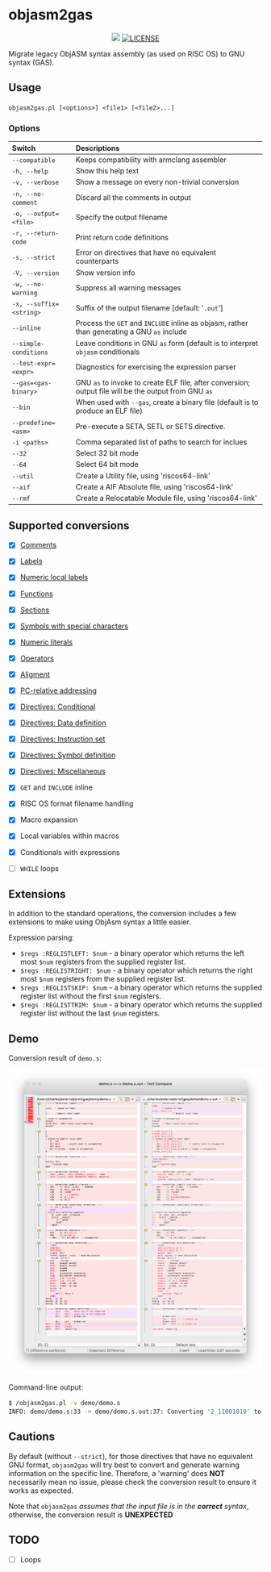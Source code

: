 # objasm2gas

<div align="center">
<p>
      <a href="https://github.com/gerph/objasm2gas"><img src="https://img.shields.io/badge/objasm2gas-v1.4-brightgreen"></a>
      <a href="https://github.com/gerph/objasm2gas/blob/main/LICENSE"><img src="https://img.shields.io/badge/License-GPLv3.0-blue" alt="LICENSE"></a>
</p>
</div>
Migrate legacy ObjASM syntax assembly (as used on RISC OS) to GNU syntax (GAS).

## Usage

`objasm2gas.pl [<options>] <file1> [<file2>...]`

### Options

| Switch                  | Descriptions                                            |
| :---------------------- | :------------------------------------------------------ |
| `--compatible`          | Keeps compatibility with armclang assembler             |
| `-h, --help`            | Show this help text                                     |
| `-v, --verbose`         | Show a message on every non-trivial conversion          |
| `-n, --no-comment`      | Discard all the comments in output                      |
| `-o, --output=<file>`   | Specify the output filename                             |
| `-r, --return-code`     | Print return code definitions                           |
| `-s, --strict`          | Error on directives that have no equivalent counterparts |
| `-V, --version`         | Show version info                                       |
| `-w, --no-warning`      | Suppress all warning messages                           |
| `-x, --suffix=<string>` | Suffix of the output filename [default: '`.out`']       |
| `--inline`              | Process the `GET` and `INCLUDE` inline as objasm, rather than generating a GNU `as` include |
| `--simple-conditions`   | Leave conditions in GNU `as` form (default is to interpret `objasm` conditionals |
| `--test-expr=<expr>`    | Diagnostics for exercising the expression parser        |
| `--gas=<gas-binary>`    | GNU `as` to invoke to create ELF file, after conversion; output file will be the output from GNU `as` |
| `--bin`                 | When used with `--gas`, create a binary file (default is to produce an ELF file) |
| `--predefine=<asm>`     | Pre-execute a SETA, SETL or SETS directive.             |
| `-i <paths>`            | Comma separated list of paths to search for inclues     |
| `--32`                  | Select 32 bit mode                                      |
| `--64`                  | Select 64 bit mode                                      |
| `--util`                | Create a Utility file, using 'riscos64-link' |
| `--aif`                 | Create a AIF Absolute file, using 'riscos64-link' |
| `--rmf`                 | Create a Relocatable Module file, using 'riscos64-link' |



## Supported conversions

- [X] [Comments](https://developer.arm.com/documentation/dui0742/g/Migrating-ARM-syntax-assembly-code-to-GNU-syntax/Comments?lang=en)
- [X] [Labels](https://developer.arm.com/documentation/dui0742/g/Migrating-ARM-syntax-assembly-code-to-GNU-syntax/Labels?lang=en)
- [X] [Numeric local labels](https://developer.arm.com/documentation/dui0742/g/Migrating-ARM-syntax-assembly-code-to-GNU-syntax/Numeric-local-labels?lang=en)
- [X] [Functions](https://developer.arm.com/documentation/dui0742/g/Migrating-ARM-syntax-assembly-code-to-GNU-syntax/Functions?lang=en)
- [X] [Sections](https://developer.arm.com/documentation/dui0742/g/Migrating-ARM-syntax-assembly-code-to-GNU-syntax/Sections?lang=en)
- [X] [Symbols with special characters](https://developer.arm.com/documentation/dui0742/g/Migrating-ARM-syntax-assembly-code-to-GNU-syntax/Symbol-naming-rules?lang=en)
- [X] [Numeric literals](https://developer.arm.com/documentation/dui0742/g/Migrating-ARM-syntax-assembly-code-to-GNU-syntax/Numeric-literals?lang=en)
- [X] [Operators](https://developer.arm.com/documentation/dui0742/g/Migrating-ARM-syntax-assembly-code-to-GNU-syntax/Operators?lang=en)
- [X] [Aligment](https://developer.arm.com/documentation/dui0742/g/Migrating-ARM-syntax-assembly-code-to-GNU-syntax/Alignment?lang=en)
- [X] [PC-relative addressing](https://developer.arm.com/documentation/dui0742/g/Migrating-ARM-syntax-assembly-code-to-GNU-syntax/PC-relative-addressing?lang=en)
- [X] [Directives: Conditional](https://developer.arm.com/documentation/dui0742/g/Migrating-ARM-syntax-assembly-code-to-GNU-syntax/Conditional-directives?lang=en)
- [X] [Directives: Data definition](https://developer.arm.com/documentation/dui0742/g/Migrating-ARM-syntax-assembly-code-to-GNU-syntax/Data-definition-directives?lang=en)
- [X] [Directives: Instruction set](https://developer.arm.com/documentation/dui0742/g/Migrating-ARM-syntax-assembly-code-to-GNU-syntax/Instruction-set-directives?lang=en)
- [X] [Directives: Symbol definition](https://developer.arm.com/documentation/dui0742/g/Migrating-ARM-syntax-assembly-code-to-GNU-syntax/Symbol-definition-directives?lang=en)
- [X] [Directives: Miscellaneous](https://developer.arm.com/documentation/dui0742/g/Migrating-ARM-syntax-assembly-code-to-GNU-syntax/Miscellaneous-directives?lang=en)

- [X] `GET` and `INCLUDE` inline
- [X] RISC OS format filename handling
- [X] Macro expansion
- [X] Local variables within macros
- [X] Conditionals with expressions
- [ ] `WHILE` loops

## Extensions

In addition to the standard operations, the conversion includes a few
extensions to make using ObjAsm syntax a little easier.

Expression parsing:

* `$regs :REGLISTLEFT: $num` - a binary operator which returns the left most `$num` registers from the supplied register list.
* `$regs :REGLISTRIGHT: $num` - a binary operator which returns the right most `$num` registers from the supplied register list.
* `$regs :REGLISTSKIP: $num` - a binary operator which returns the supplied register list without the first `$num` registers.
* `$regs :REGLISTTRIM: $num` - a binary operator which returns the supplied register list without the last `$num` registers.


## Demo

Conversion result of `demo.s`:

![](./demo/demo.png)

Command-line output:

```bash
$ /objasm2gas.pl -v demo/demo.s
INFO: demo/demo.s:33 -> demo/demo.s.out:37: Converting '2_11001010' to hexadecimal literal '0xCA'
```



## Cautions

By default (without `--strict`), for those directives that have no equivalent GNU format, `objasm2gas` will try best to convert and generate warning information on the specific line. Therefore, a 'warning' does **NOT** necessarily mean no issue, please check the conversion result to ensure it works as expected.

Note that `objasm2gas` *assumes that the input file is in the **correct** syntax*, otherwise, the conversion result is **UNEXPECTED**

## TODO

- [ ] Loops
